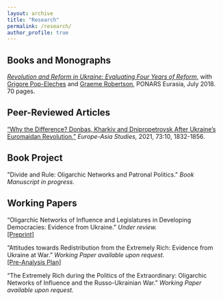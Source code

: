 ```yaml
---
layout: archive
title: "Research"
permalink: /research/
author_profile: true
---
```


## Books and Monographs  
[*Revolution and Reform in Ukraine: Evaluating Four Years of Reform,*](https://www.ponarseurasia.org/wp-content/uploads/attachments/Revolution%20and%20Reform%20in%20Ukraine_Nitsova_Pop-Eleches_Robertson_July2018.pdf) with [Grigore Pop-Eleches](https://gpop.scholar.princeton.edu/) and [Graeme Robertson](https://tarheels.live/graemebrobertson/), PONARS Eurasia, July 2018. 70 pages.   

## Peer-Reviewed Articles
[“Why the Difference? Donbas, Kharkiv and Dnipropetrovsk After Ukraine’s Euromaidan Revolution,”](https://www.tandfonline.com/doi/abs/10.1080/09668136.2021.1912297?journalCode=ceas20) *Europe-Asia Studies,* 2021, 73:10, 1832-1856.  

## Book Project
"Divide and Rule: Oligarchic Networks and Patronal Politics." *Book Manuscript in progress.*

## Working Papers
“Oligarchic Networks of Influence and Legislatures in Developing Democracies: Evidence from Ukraine.” *Under review.* <br> [\[Preprint\]](https://doi.org/10.31219/osf.io/k27ez_v1) 

“Attitudes towards Redistribution from the Extremely Rich: Evidence from Ukraine at War.” *Working Paper available upon request.* <br> [\[Pre-Analysis Plan\]](https://doi.org/10.17605/OSF.IO/VMGK7)

“The Extremely Rich during the Politics of the Extraordinary: Oligarchic Networks of Influence and the Russo-Ukrainian War.” *Working Paper available upon request.*
